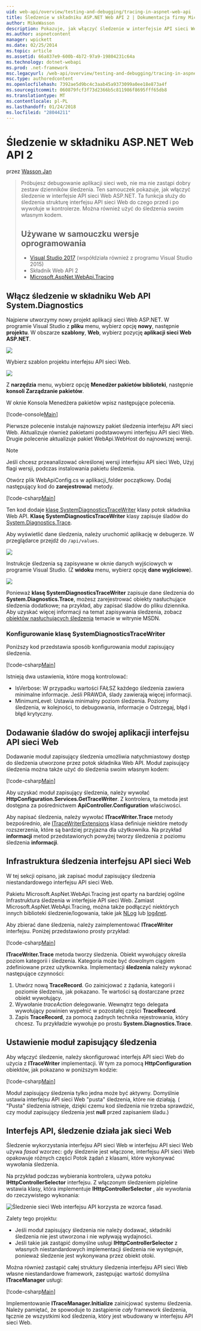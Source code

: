 ```yaml
---
uid: web-api/overview/testing-and-debugging/tracing-in-aspnet-web-api
title: Śledzenie w składniku ASP.NET Web API 2 | Dokumentacja firmy Microsoft
author: MikeWasson
description: Pokazuje, jak włączyć śledzenie w interfejsie API sieci Web ASP.NET.
ms.author: aspnetcontent
manager: wpickett
ms.date: 02/25/2014
ms.topic: article
ms.assetid: 66a837e9-600b-4b72-97a9-19804231c64a
ms.technology: dotnet-webapi
ms.prod: .net-framework
msc.legacyurl: /web-api/overview/testing-and-debugging/tracing-in-aspnet-web-api
msc.type: authoredcontent
ms.openlocfilehash: 7392ae5d9bc4c3aab45a9373099a0ee18e873a4f
ms.sourcegitcommit: 060879fcf3f73d2366b5c811986f8695fff65db8
ms.translationtype: MT
ms.contentlocale: pl-PL
ms.lasthandoff: 01/24/2018
ms.locfileid: "28044211"
---
```

<a name="tracing-in-aspnet-web-api-2"></a>Śledzenie w składniku ASP.NET Web API 2
====================
przez [Wasson Jan](https://github.com/MikeWasson)

> Próbujesz debugowanie aplikacji sieci web, nie ma nie zastąpi dobry zestaw dzienników śledzenia. Ten samouczek pokazuje, jak włączyć śledzenie w interfejsie API sieci Web ASP.NET. Ta funkcja służy do śledzenia strukturę interfejsu API sieci Web do czego przed i po wywołuje w kontrolerze. Można również użyć do śledzenia swoim własnym kodem.
> 
> ## <a name="software-versions-used-in-the-tutorial"></a>Używane w samouczku wersje oprogramowania
> 
> 
> - [Visual Studio 2017](https://www.visualstudio.com/downloads/) (współdziała również z programu Visual Studio 2015)
> - Składnik Web API 2
> - [Microsoft.AspNet.WebApi.Tracing](http://www.nuget.org/packages/Microsoft.AspNet.WebApi.Tracing)


## <a name="enable-systemdiagnostics-tracing-in-web-api"></a>Włącz śledzenie w składniku Web API System.Diagnostics

Najpierw utworzymy nowy projekt aplikacji sieci Web ASP.NET. W programie Visual Studio z **pliku** menu, wybierz opcję **nowy**, następnie **projektu**. W obszarze **szablony**, **Web**, wybierz pozycję **aplikacji sieci Web ASP.NET**.

[![](tracing-in-aspnet-web-api/_static/image2.png)](tracing-in-aspnet-web-api/_static/image1.png)

Wybierz szablon projektu interfejsu API sieci Web.

[![](tracing-in-aspnet-web-api/_static/image4.png)](tracing-in-aspnet-web-api/_static/image3.png)

Z **narzędzia** menu, wybierz opcję **Menedżer pakietów biblioteki**, następnie **konsoli Zarządzanie pakietów**.

W oknie Konsola Menedżera pakietów wpisz następujące polecenia.

[!code-console[Main](tracing-in-aspnet-web-api/samples/sample1.cmd)]

Pierwsze polecenie instaluje najnowszy pakiet śledzenia interfejsu API sieci Web. Aktualizuje również pakietami podstawowymi interfejsu API sieci Web. Drugie polecenie aktualizuje pakiet WebApi.WebHost do najnowszej wersji.

> [!NOTE]
> Jeśli chcesz przeanalizować określonej wersji interfejsu API sieci Web, Użyj flagi wersji, podczas instalowania pakietu śledzenia.


Otwórz plik WebApiConfig.cs w aplikacji\_folder początkowy. Dodaj następujący kod do **zarejestrować** metody.

[!code-csharp[Main](tracing-in-aspnet-web-api/samples/sample2.cs?highlight=6)]

Ten kod dodaje [klasę SystemDiagnosticsTraceWriter](https://msdn.microsoft.com/library/system.web.http.tracing.systemdiagnosticstracewriter.aspx) klasy potok składnika Web API. **Klasę SystemDiagnosticsTraceWriter** klasy zapisuje śladów do [System.Diagnostics.Trace](https://msdn.microsoft.com/library/system.diagnostics.trace).

Aby wyświetlić dane śledzenia, należy uruchomić aplikację w debugerze. W przeglądarce przejdź do `/api/values`.

![](tracing-in-aspnet-web-api/_static/image5.png)

Instrukcje śledzenia są zapisywane w oknie danych wyjściowych w programie Visual Studio. (Z **widoku** menu, wybierz opcję **dane wyjściowe**).

[![](tracing-in-aspnet-web-api/_static/image7.png)](tracing-in-aspnet-web-api/_static/image6.png)

Ponieważ **klasę SystemDiagnosticsTraceWriter** zapisuje dane śledzenia do **System.Diagnostics.Trace**, możesz zarejestrować obiekty nasłuchujące śledzenia dodatkowe; na przykład, aby zapisać śladów do pliku dziennika. Aby uzyskać więcej informacji na temat zapisywania śledzenia, zobacz [obiektów nasłuchujących śledzenia](https://msdn.microsoft.com/library/4y5y10s7.aspx) temacie w witrynie MSDN.

### <a name="configuring-systemdiagnosticstracewriter"></a>Konfigurowanie klasę SystemDiagnosticsTraceWriter

Poniższy kod przedstawia sposób konfigurowania moduł zapisujący śledzenia.

[!code-csharp[Main](tracing-in-aspnet-web-api/samples/sample3.cs)]

Istnieją dwa ustawienia, które mogą kontrolować:

- IsVerbose: W przypadku wartości FAŁSZ każdego śledzenia zawiera minimalne informacje. Jeśli PRAWDA, ślady zawierają więcej informacji.
- MinimumLevel: Ustawia minimalny poziom śledzenia. Poziomy śledzenia, w kolejności, to debugowania, informacje o Ostrzegaj, błąd i błąd krytyczny.

## <a name="adding-traces-to-your-web-api-application"></a>Dodawanie śladów do swojej aplikacji interfejsu API sieci Web

Dodawanie moduł zapisujący śledzenia umożliwia natychmiastowy dostęp do śledzenia utworzone przez potok składnika Web API. Moduł zapisujący śledzenia można także użyć do śledzenia swoim własnym kodem:

[!code-csharp[Main](tracing-in-aspnet-web-api/samples/sample4.cs)]

Aby uzyskać moduł zapisujący śledzenia, należy wywołać **HttpConfiguration.Services.GetTraceWriter**. Z kontrolera, ta metoda jest dostępna za pośrednictwem **ApiController.Configuration** właściwości.

Aby napisać śledzenia, należy wywołać **ITraceWriter.Trace** metody bezpośrednio, ale [ITraceWriterExtensions](https://msdn.microsoft.com/library/system.web.http.tracing.itracewriterextensions.aspx) klasa definiuje niektóre metody rozszerzenia, które są bardziej przyjazna dla użytkownika. Na przykład **informacji** metod przedstawionych powyżej tworzy śledzenia z poziomu śledzenia **informacji**.

## <a name="web-api-tracing-infrastructure"></a>Infrastruktura śledzenia interfejsu API sieci Web

W tej sekcji opisano, jak zapisać moduł zapisujący śledzenia niestandardowego interfejsu API sieci Web.

Pakietu Microsoft.AspNet.WebApi.Tracing jest oparty na bardziej ogólne Infrastruktura śledzenia w interfejsie API sieci Web. Zamiast Microsoft.AspNet.WebApi.Tracing, można także podłączyć niektórych innych biblioteki śledzenie/logowania, takie jak [NLog](http://nlog-project.org/) lub [log4net](http://logging.apache.org/log4net/).

Aby zbierać dane śledzenia, należy zaimplementować **ITraceWriter** interfejsu. Poniżej przedstawiono prosty przykład:

[!code-csharp[Main](tracing-in-aspnet-web-api/samples/sample5.cs)]

**ITraceWriter.Trace** metoda tworzy śledzenia. Obiekt wywołujący określa poziom kategorii i śledzenia. Kategoria może być dowolnym ciągiem zdefiniowane przez użytkownika. Implementacji **śledzenia** należy wykonać następujące czynności:

1. Utwórz nową **TraceRecord**. Go zainicjować z żądania, kategorii i poziomie śledzenia, jak pokazano. Te wartości są dostarczane przez obiekt wywołujący.
2. Wywołanie *traceAction* delegowanie. Wewnątrz tego delegata wywołujący powinien wypełnić w pozostałej części **TraceRecord**.
3. Zapis **TraceRecord**, za pomocą żadnych technika rejestrowania, który chcesz. Tu przykładzie wywołuje po prostu **System.Diagnostics.Trace**.

## <a name="setting-the-trace-writer"></a>Ustawienie moduł zapisujący śledzenia

Aby włączyć śledzenie, należy skonfigurować interfejs API sieci Web do użycia z **ITraceWriter** implementacji. W tym za pomocą **HttpConfiguration** obiektów, jak pokazano w poniższym kodzie:

[!code-csharp[Main](tracing-in-aspnet-web-api/samples/sample6.cs)]

Moduł zapisujący śledzenia tylko jedna może być aktywny. Domyślnie ustawia interfejsu API sieci Web &quot;pusta&quot; śledzenia, które nie działają. ( &quot;Pusta&quot; śledzenia istnieje, dzięki czemu kod śledzenia nie trzeba sprawdzić, czy moduł zapisujący śledzenia jest **null** przed zapisaniem śladu.)

## <a name="how-web-api-tracing-works"></a>Interfejs API, śledzenie działa jak sieci Web

Śledzenie wykorzystania interfejsu API sieci Web w interfejsu API sieci Web używa *fasad* wzorzec: gdy śledzenie jest włączone, interfejsu API sieci Web opakowuje różnych części Potok żądań z klasami, które wykonywać wywołania śledzenia.

Na przykład podczas wybierania kontrolera, używa potoku **IHttpControllerSelector** interfejsu. Z włączonym śledzeniem pipleline wstawia klasy, która implementuje **IHttpControllerSelector** , ale wywołania do rzeczywistego wykonania:

![Śledzenie sieci Web interfejsu API korzysta ze wzorca fasad.](tracing-in-aspnet-web-api/_static/image8.png)

Zalety tego projektu:

- Jeśli moduł zapisujący śledzenia nie należy dodawać, składniki śledzenia nie jest utworzona i nie wpływają wydajności.
- Jeśli takie jak zastąpić domyślne usługi **IHttpControllerSelector** z własnych niestandardowych implementacji śledzenia nie występuje, ponieważ śledzenie jest wykonywana przez obiekt otoki.

Można również zastąpić całej struktury śledzenia interfejsu API sieci Web własne niestandardowe framework, zastępując wartość domyślna **ITraceManager** usługi:

[!code-csharp[Main](tracing-in-aspnet-web-api/samples/sample7.cs)]

Implementowanie **ITraceManager.Initialize** zainicjować systemu śledzenia. Należy pamiętać, że spowoduje to zastąpienie *cały* framework śledzenia, łącznie ze wszystkimi kod śledzenia, który jest wbudowany w interfejsu API sieci Web.
